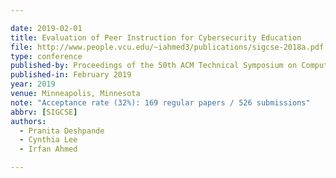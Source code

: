 ```yaml
---

date: 2019-02-01
title: Evaluation of Peer Instruction for Cybersecurity Education
file: http://www.people.vcu.edu/~iahmed3/publications/sigcse-2018a.pdf
type: conference
published-by: Proceedings of the 50th ACM Technical Symposium on Computer Science Education (SIGCSE)
published-in: February 2019
year: 2019
venue: Minneapolis, Minnesota
note: "Acceptance rate (32%): 169 regular papers / 526 submissions"
abbrv: [SIGCSE]
authors:
  - Pranita Deshpande
  - Cynthia Lee
  - Irfan Ahmed

---
```

